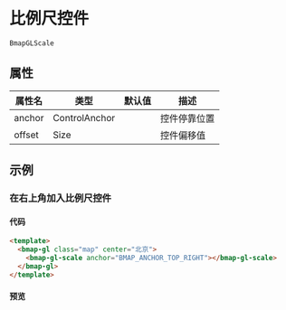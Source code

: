 # 比例尺控件

`BmapGLScale`

## 属性

|属性名|类型|默认值|描述|
|------|-----|-----|----|
|anchor|ControlAnchor||控件停靠位置|
|offset|Size||控件偏移值|

## 示例

### 在右上角加入比例尺控件

#### 代码

```html
<template>
  <bmap-gl class="map" center="北京">
    <bmap-gl-scale anchor="BMAP_ANCHOR_TOP_RIGHT"></bmap-gl-scale>
  </bmap-gl>
</template>
```

#### 预览

<doc-preview>
  <bmap-gl class="map" center="北京">
    <bmap-gl-scale anchor="BMAP_ANCHOR_TOP_RIGHT"></bmap-gl-scale>
  </bmap-gl>
</doc-preview>
